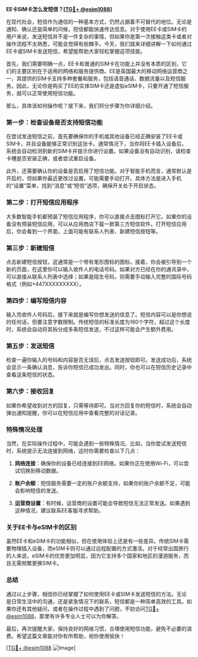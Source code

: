 **EE卡SIM卡怎么发短信？[[TG💪+ @esim1088](https://t.me/s/esim1088)]**

在现代社会，短信作为通信的一种基本方式，仍然占据着不可替代的地位。无论是通知、确认还是简单的问候，短信都能快速传达信息。对于使用EE卡或SIM卡的用户来说，发送短信并不是一件复杂的事情，但如果你是第一次接触这类卡或者对操作流程不太熟悉，可能会觉得有些棘手。今天，我们就来详细讲解一下如何通过EE卡或SIM卡发送短信，希望能帮助大家轻松掌握这项技能。

首先，我们需要明确一点，EE卡和普通的SIM卡在功能上并没有本质的区别，它们的主要区别在于适用的网络和服务提供商。EE是英国最大的移动网络运营商之一，其提供的SIM卡支持多种套餐和服务，包括语音通话、数据流量以及短信服务。因此，无论你是购买了EE的实体SIM卡还是虚拟eSIM卡，只要开通了短信服务，就可以正常使用短信功能。

那么，具体该如何操作呢？接下来，我们将分步骤为你详细介绍。

### **第一步：检查设备是否支持短信功能**
在尝试发送短信之前，首先要确保你的手机或其他设备已经正确安装了EE卡或SIM卡，并且设备能够正常识别这张卡。通常情况下，当你将EE卡插入设备后，系统会自动检测到新的SIM卡并提示你进行设置。如果设备没有自动识别，请检查卡槽是否安装正确，或者尝试重启设备。

此外，还需要确认你的设备是否启用了短信功能。对于智能手机而言，通常默认是开启的，但如果你最近更改过设置，可能需要手动打开。具体方法是进入手机的“设置”菜单，找到“消息”或“短信”选项，确保开关处于开启状态。

### **第二步：打开短信应用程序**
大多数智能手机都预装了短信应用程序，你可以直接点击图标打开它。如果你的设备没有预装短信应用，可以从应用商店下载一款第三方短信软件。打开短信应用后，你会看到一个界面，上面可能有联系人列表、新建短信按钮等。

### **第三步：新建短信**
点击新建短信按钮，这通常是一个带有笔形图标的图标。接着，你会被引导到一个新的页面，在这里你可以输入收件人的电话号码。如果对方已经在你的通讯录中，可以直接从联系人列表中选择；如果是陌生号码，则需要手动输入完整的国际号码格式（例如+447XXXXXXXXX）。

### **第四步：编写短信内容**
输入完收件人号码后，接下来就是编写你想发送的信息了。短信内容可以是你想说的任何话，但要注意字数限制。传统短信的标准长度为160个字符，超过这个长度时，系统会自动将其拆分成多条短信发送，不过这样可能会产生额外费用。

### **第五步：发送短信**
检查一遍你输入的号码和内容是否无误后，点击发送按钮即可。发送成功后，系统会显示一条确认消息，告诉你短信已成功发出。同时，你也可以在短信历史记录中查看这条短信的状态。

### **第六步：接收回复**
如果你希望收到对方的回复，只需等待即可。当对方回复你的短信时，系统会自动弹出通知提醒，你可以在短信应用中查看完整的对话记录。

### **特殊情况处理**
当然，在实际操作过程中，可能会遇到一些特殊情况。比如，当你尝试发送短信时，系统提示无法连接到网络，这时你需要检查以下几点：

1. **网络连接**：确保你的设备已经连接到EE网络。如果你正在使用Wi-Fi，可以尝试切换到移动数据。
   
2. **账户余额**：短信服务需要一定的账户余额支持，如果你的账户余额不足，可能会影响短信的发送。
   
3. **运营商设置**：有时候，运营商的设置可能会导致短信无法正常发送。如果遇到这种情况，建议联系EE客服寻求帮助。

### **关于EE卡与eSIM卡的区别**
虽然EE卡和eSIM卡的功能相似，但在使用体验上还是有一些差异。传统SIM卡需要物理插入设备，而eSIM卡则可以通过远程配置的方式激活。对于经常出国旅行的人来说，eSIM卡的优势更加明显，因为它支持多个国家和地区的漫游服务，而且无需频繁更换SIM卡。

### **总结**
通过以上步骤，相信你已经掌握了如何使用EE卡或SIM卡发送短信的方法。无论是日常生活中的沟通，还是紧急情况下的联系，短信都是一种简单高效的工具。如果你还有其他疑问，或者在操作过程中遇到了问题，不妨访问[TG💪+ @esim1088](https://t.me/s/esim1088)，那里有许多专业人士可以为你解答。

最后，再次提醒大家，保持良好的网络习惯，合理使用短信功能，避免不必要的浪费。希望这篇文章能对你有所帮助，祝你使用愉快！

[[TG💪+ @esim1088](https://t.me/s/esim1088) ![Image](https://i.postimg.cc/4NQfJmqS/Snipaste-2025-05-13-00-14-12.png)]